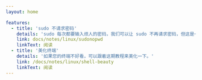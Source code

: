 ```yaml
---
layout: home

features:
  - title: 'sudo 不请求密码'
    details: 'sudo 每次都要输入烦人的密码，我们可以让 sudo 不再请求密码，但这是一个非常危险的行为，请务必三思而后行！'
    link: docs/notes/linux/sudonopwd
    linkText: 阅读
  - title: '美化终端'
    details: '如果您的终端不好看，可以跟着这期教程来美化一下。'
    link: /docs/notes/linux/shell-beauty
    linkText: 阅读
---
```

